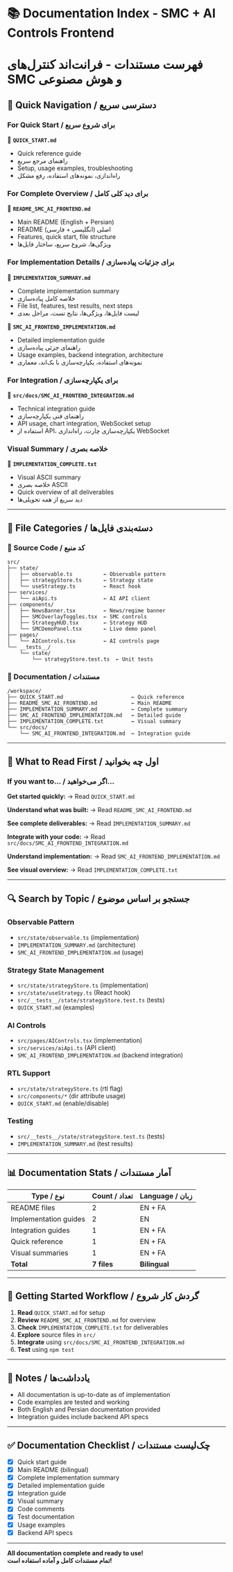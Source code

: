 # 📚 Documentation Index - SMC + AI Controls Frontend
# فهرست مستندات - فرانت‌اند کنترل‌های SMC و هوش مصنوعی

## 🎯 Quick Navigation / دسترسی سریع

### For Quick Start / برای شروع سریع
📄 **`QUICK_START.md`**
- Quick reference guide
- راهنمای مرجع سریع
- Setup, usage examples, troubleshooting
- راه‌اندازی، نمونه‌های استفاده، رفع مشکل

### For Complete Overview / برای دید کلی کامل
📄 **`README_SMC_AI_FRONTEND.md`**
- Main README (English + Persian)
- README اصلی (انگلیسی + فارسی)
- Features, quick start, file structure
- ویژگی‌ها، شروع سریع، ساختار فایل‌ها

### For Implementation Details / برای جزئیات پیاده‌سازی
📄 **`IMPLEMENTATION_SUMMARY.md`**
- Complete implementation summary
- خلاصه کامل پیاده‌سازی
- File list, features, test results, next steps
- لیست فایل‌ها، ویژگی‌ها، نتایج تست، مراحل بعدی

📄 **`SMC_AI_FRONTEND_IMPLEMENTATION.md`**
- Detailed implementation guide
- راهنمای جزئی پیاده‌سازی
- Usage examples, backend integration, architecture
- نمونه‌های استفاده، یکپارچه‌سازی با بک‌اند، معماری

### For Integration / برای یکپارچه‌سازی
📄 **`src/docs/SMC_AI_FRONTEND_INTEGRATION.md`**
- Technical integration guide
- راهنمای فنی یکپارچه‌سازی
- API usage, chart integration, WebSocket setup
- استفاده از API، یکپارچه‌سازی چارت، راه‌اندازی WebSocket

### Visual Summary / خلاصه بصری
📄 **`IMPLEMENTATION_COMPLETE.txt`**
- Visual ASCII summary
- خلاصه بصری ASCII
- Quick overview of all deliverables
- دید سریع از همه تحویلی‌ها

---

## 📂 File Categories / دسته‌بندی فایل‌ها

### 🎨 Source Code / کد منبع
```
src/
├── state/
│   ├── observable.ts          ← Observable pattern
│   ├── strategyStore.ts       ← Strategy state
│   └── useStrategy.ts         ← React hook
├── services/
│   └── aiApi.ts               ← AI API client
├── components/
│   ├── NewsBanner.tsx         ← News/regime banner
│   ├── SMCOverlayToggles.tsx  ← SMC controls
│   ├── StrategyHUD.tsx        ← Strategy HUD
│   └── SMCDemoPanel.tsx       ← Live demo panel
├── pages/
│   └── AIControls.tsx         ← AI controls page
└── __tests__/
    └── state/
        └── strategyStore.test.ts  ← Unit tests
```

### 📖 Documentation / مستندات
```
/workspace/
├── QUICK_START.md                      ← Quick reference
├── README_SMC_AI_FRONTEND.md           ← Main README
├── IMPLEMENTATION_SUMMARY.md           ← Complete summary
├── SMC_AI_FRONTEND_IMPLEMENTATION.md   ← Detailed guide
├── IMPLEMENTATION_COMPLETE.txt         ← Visual summary
└── src/docs/
    └── SMC_AI_FRONTEND_INTEGRATION.md  ← Integration guide
```

---

## 🎯 What to Read First / اول چه بخوانید

### If you want to... / اگر می‌خواهید...

**Get started quickly:**
→ Read `QUICK_START.md`

**Understand what was built:**
→ Read `README_SMC_AI_FRONTEND.md`

**See complete deliverables:**
→ Read `IMPLEMENTATION_SUMMARY.md`

**Integrate with your code:**
→ Read `src/docs/SMC_AI_FRONTEND_INTEGRATION.md`

**Understand implementation:**
→ Read `SMC_AI_FRONTEND_IMPLEMENTATION.md`

**See visual overview:**
→ Read `IMPLEMENTATION_COMPLETE.txt`

---

## 🔍 Search by Topic / جستجو بر اساس موضوع

### Observable Pattern
- `src/state/observable.ts` (implementation)
- `IMPLEMENTATION_SUMMARY.md` (architecture)
- `SMC_AI_FRONTEND_IMPLEMENTATION.md` (usage)

### Strategy State Management
- `src/state/strategyStore.ts` (implementation)
- `src/state/useStrategy.ts` (React hook)
- `src/__tests__/state/strategyStore.test.ts` (tests)
- `QUICK_START.md` (examples)

### AI Controls
- `src/pages/AIControls.tsx` (implementation)
- `src/services/aiApi.ts` (API client)
- `SMC_AI_FRONTEND_IMPLEMENTATION.md` (backend integration)

### RTL Support
- `src/state/strategyStore.ts` (rtl flag)
- `src/components/*` (dir attribute usage)
- `QUICK_START.md` (enable/disable)

### Testing
- `src/__tests__/state/strategyStore.test.ts` (tests)
- `IMPLEMENTATION_SUMMARY.md` (test results)

---

## 📊 Documentation Stats / آمار مستندات

| Type / نوع | Count / تعداد | Language / زبان |
|-----------|--------------|----------------|
| README files | 2 | EN + FA |
| Implementation guides | 2 | EN |
| Integration guides | 1 | EN + FA |
| Quick reference | 1 | EN + FA |
| Visual summaries | 1 | EN + FA |
| **Total** | **7 files** | **Bilingual** |

---

## 🚀 Getting Started Workflow / گردش کار شروع

1. **Read** `QUICK_START.md` for setup
2. **Review** `README_SMC_AI_FRONTEND.md` for overview
3. **Check** `IMPLEMENTATION_COMPLETE.txt` for deliverables
4. **Explore** source files in `src/`
5. **Integrate** using `src/docs/SMC_AI_FRONTEND_INTEGRATION.md`
6. **Test** using `npm test`

---

## 📝 Notes / یادداشت‌ها

- All documentation is up-to-date as of implementation
- Code examples are tested and working
- Both English and Persian documentation provided
- Integration guides include backend API specs

---

## ✅ Documentation Checklist / چک‌لیست مستندات

- [x] Quick start guide
- [x] Main README (bilingual)
- [x] Complete implementation summary
- [x] Detailed implementation guide
- [x] Integration guide
- [x] Visual summary
- [x] Code comments
- [x] Test documentation
- [x] Usage examples
- [x] Backend API specs

---

**All documentation complete and ready to use!**  
**تمام مستندات کامل و آماده استفاده است!**
